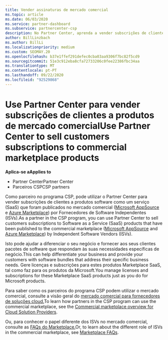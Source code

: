 ```yaml
---
title: Vender assinaturas de mercado comercial
ms.topic: article
ms.date: 06/03/2020
ms.service: partner-dashboard
ms.subservice: partnercenter-csp
description: No Partner Center, aprenda a vender subscrições de clientes a produtos SaaS publicados no mercado comercial por Fornecedores de Software Independentes (ISVs).
author: BillLinzbach
ms.author: BillLi
ms.localizationpriority: medium
ms.custom: SEOMAY.20
ms.openlocfilehash: b37e1ffef291defec0cba03aa9306f7bc82f5cd9
ms.sourcegitcommit: 51e3c912eba8cfa72733206c0fee22386fbc34aa
ms.translationtype: MT
ms.contentlocale: pt-PT
ms.lasthandoff: 09/22/2020
ms.locfileid: "92529868"
---
```

# <a name="use-partner-center-to-sell-customers-subscriptions-to-commercial-marketplace-products"></a><span data-ttu-id="d332d-103">Use Partner Center para vender subscrições de clientes a produtos de mercado comercial</span><span class="sxs-lookup"><span data-stu-id="d332d-103">Use Partner Center to sell customers subscriptions to commercial marketplace products</span></span>

<span data-ttu-id="d332d-104">**Aplica-se a**</span><span class="sxs-lookup"><span data-stu-id="d332d-104">**Applies to**</span></span>

- <span data-ttu-id="d332d-105">Partner Center</span><span class="sxs-lookup"><span data-stu-id="d332d-105">Partner Center</span></span>
- <span data-ttu-id="d332d-106">Parceiros CSP</span><span class="sxs-lookup"><span data-stu-id="d332d-106">CSP partners</span></span>

<span data-ttu-id="d332d-107">Como parceiro no programa CSP, pode utilizar o Partner Center para vender subscrições de clientes a produtos software como um serviço (SaaS) que foram publicados no mercado comercial ([Microsoft AppSource](https://appsource.microsoft.com/) e [Azure Marketplace](https://azuremarketplace.microsoft.com/)) por Fornecedores de Software Independentes (ISVs).</span><span class="sxs-lookup"><span data-stu-id="d332d-107">As a partner in the CSP program, you can use Partner Center to sell customers subscriptions to Software as a Service (SaaS) products that have been published to the commercial marketplace ([Microsoft AppSource](https://appsource.microsoft.com/) and [Azure Marketplace](https://azuremarketplace.microsoft.com/)) by Independent Software Vendors (ISVs).</span></span>

<span data-ttu-id="d332d-108">Isto pode ajudar a diferenciar o seu negócio e fornecer aos seus clientes pacotes de software que respondam às suas necessidades específicas de negócio.</span><span class="sxs-lookup"><span data-stu-id="d332d-108">This can help differentiate your business and provide your customers with software bundles that address their specific business needs.</span></span> <span data-ttu-id="d332d-109">Gere licenças e subscrições para estes produtos Marketplace SaaS, tal como faz para os produtos da Microsoft.</span><span class="sxs-lookup"><span data-stu-id="d332d-109">You manage licenses and subscriptions for these Marketplace SaaS products just as you do for Microsoft products.</span></span>

<span data-ttu-id="d332d-110">Para saber como os parceiros do programa CSP podem utilizar o mercado comercial, consulte a visão geral do [mercado comercial para fornecedores de soluções cloud.](csp-commercial-marketplace-overview.md)</span><span class="sxs-lookup"><span data-stu-id="d332d-110">To learn how partners in the CSP program can use the commercial marketplace, see the [Commercial marketplace overview for Cloud Solution Providers](csp-commercial-marketplace-overview.md).</span></span>

<span data-ttu-id="d332d-111">Ou, para conhecer o papel diferente dos ISVs no mercado comercial, consulte as [FAQs do Marketplace.](/azure/marketplace/marketplace-faq-publisher-guide)</span><span class="sxs-lookup"><span data-stu-id="d332d-111">Or, to learn about the different role of ISVs in the commercial marketplace, see [Marketplace FAQs](/azure/marketplace/marketplace-faq-publisher-guide).</span></span>